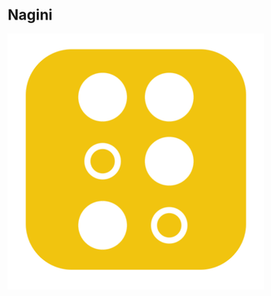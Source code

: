 # Nagini

![Letter N by Brad Avison from the Noun Project](https://github.com/ltpquang/nagini/blob/main/public/logo512.png?raw=true)
